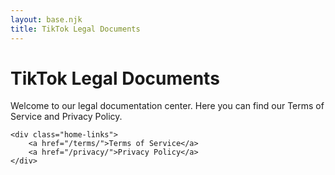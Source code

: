 ```yaml
---
layout: base.njk
title: TikTok Legal Documents
---
```


<div class="home-hero">
    <h1>TikTok Legal Documents</h1>
    <p>Welcome to our legal documentation center. Here you can find our Terms of Service and Privacy Policy.</p>
    
    <div class="home-links">
        <a href="/terms/">Terms of Service</a>
        <a href="/privacy/">Privacy Policy</a>
    </div>
</div>
